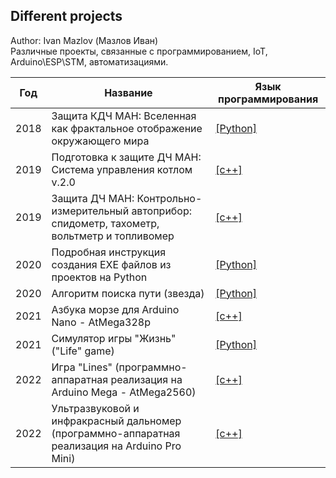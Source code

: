 ## Different projects
Author: Ivan Mazlov (Мазлов Иван)<br>
Различные проекты, связанные с программированием, IoT, Arduino\ESP\STM, автоматизациями.<br>

Год | Название | Язык программирования
-- | -- | -- 
2018 | Защита КДЧ МАН: Вселенная как фрактальное отображение окружающего мира | [[Python]](./MAH/Fractals_2018/)
2019 | Подготовка к защите ДЧ МАН: Система управления котлом v.2.0 | [[c++]](./MAH/Boiler_ACS_2019/)
2019 | Защита ДЧ МАН: Контрольно-измерительный автоприбор: спидометр, тахометр, вольтметр и топливомер  | [[c++]](./MAH/AutoPribor_2020/)
2020 | Подробная инструкция создания EXE файлов из проектов на Python | [[Python]](./PY2EXE/)
2020 | Алгоритм поиска пути (звезда) | [[Python]](./PathFind22/)
2021 | Азбука морзе для Arduino Nano - AtMega328p  | [[c++]](./MorzeArduinoNano/)
2021 | Симулятор игры "Жизнь" ("Life" game) | [[Python]](./LifeSimulator/)
2022 | Игра "Lines" (программно-аппаратная реализация на Arduino Mega - AtMega2560) | [[c++]](./LinesArduino2560/)
2022 | Ультразвуковой и инфракрасный дальномер (программно-аппаратная реализация на Arduino Pro Mini) | [[c++]](./Rangefinder/)
